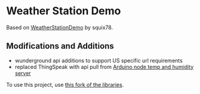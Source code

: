 # Weather Station Demo

Based on [WeatherStationDemo](https://github.com/squix78/esp8266-weather-station/tree/master/examples/WeatherStationDemo) by squix78.

## Modifications and Additions

- wunderground api additions to support US specific url requirements
- replaced ThingSpeak with api pull from [Arduino node temp and humidity server](https://github.com/mimiflynn/arduino-node-temp-humidity)

To use this project, use [this fork of the libraries](https://github.com/mimiflynn/esp8266-weather-station).